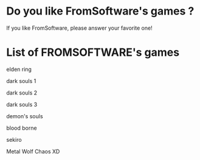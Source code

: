 # Do you like FromSoftware's games ?
If you like FromSoftware, please answer your favorite one!
# List of FROMSOFTWARE's games
elden ring

dark souls 1

dark souls 2

dark souls 3

demon's souls

blood borne

sekiro

Metal Wolf Chaos XD
